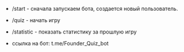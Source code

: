 * /start - сначала запускаем бота, создается новый пользователь.

* /quiz - начать игру
* /statistic - показать статистику за прошлую игру


* ссылка на бот:
t.me/Founder_Quiz_bot
